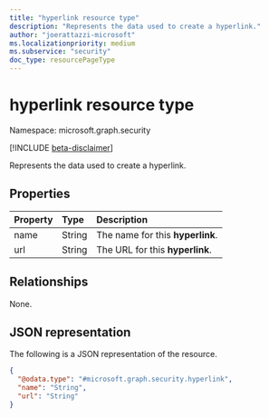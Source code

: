 ```yaml
---
title: "hyperlink resource type"
description: "Represents the data used to create a hyperlink."
author: "joerattazzi-microsoft"
ms.localizationpriority: medium
ms.subservice: "security"
doc_type: resourcePageType
---
```


# hyperlink resource type

Namespace: microsoft.graph.security

[!INCLUDE [beta-disclaimer](../../includes/beta-disclaimer.md)]

Represents the data used to create a hyperlink.

## Properties

|Property|Type|Description|
|:---|:---|:---|
|name|String| The name for this **hyperlink**.|
|url|String|The URL for this **hyperlink**.|

## Relationships

None.

## JSON representation

The following is a JSON representation of the resource.
<!-- {
  "blockType": "resource",
  "@odata.type": "microsoft.graph.security.hyperlink"
}
-->
``` json
{
  "@odata.type": "#microsoft.graph.security.hyperlink",
  "name": "String",
  "url": "String"
}
```
